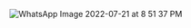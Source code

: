 ![WhatsApp Image 2022-07-21 at 8 51 37 PM](https://user-images.githubusercontent.com/100430068/180361737-39e7c3a7-4f10-4bc5-9d8c-a014a1d9802c.jpeg)
